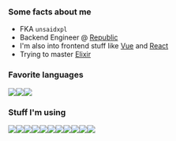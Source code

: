 ### Some facts about me
- FKA `unsaidxpl`
- Backend Engineer @ [Republic](republic.co)
- I'm also into frontend stuff like [Vue](https://github.com/vuejs/vue) and [React](https://github.com/facebook/react)
- Trying to master [Elixir]([github.com/elixir/elixir](https://github.com/elixir-lang/elixir))

### Favorite languages

<img src="https://img.shields.io/badge/Ruby-CC342D?style=flat-square&logo=ruby&logoColor=white"><img src="https://img.shields.io/badge/TypeScript-007ACC?style=flat-square&logo=typescript&logoColor=white"><img src="https://img.shields.io/badge/Elixir-4B275F?style=flat-square&logo=elixir&logoColor=white">

### Stuff I'm using
<img src="https://img.shields.io/static/v1?label=&message=Ubuntu&color=darkslategrey&logoColor=white&logo=ubuntu&style=flat-square"><img src="https://img.shields.io/static/v1?label=&message=VSCode&color=darkslategrey&logoColor=white&logo=visual+studio+code&style=flat-square"><img src="https://img.shields.io/static/v1?label=&message=Git&color=darkslategrey&logoColor=white&logo=git&style=flat-square"><img src="https://img.shields.io/static/v1?label=&message=Ruby on Rails&color=darkslategrey&logoColor=white&logo=ruby+on+rails&style=flat-square"><img src="https://img.shields.io/static/v1?label=&message=Node.js&color=darkslategrey&logoColor=white&logo=node.js&style=flat-square"><img src="https://img.shields.io/static/v1?label=&message=Vue&color=darkslategrey&logoColor=white&logo=vue.js&style=flat-square"><img src="https://img.shields.io/static/v1?label=&message=React&color=darkslategrey&logoColor=white&logo=react&style=flat-square"><img src="https://img.shields.io/static/v1?label=&message=PostgreSQL&color=darkslategrey&logoColor=white&logo=postgresql&style=flat-square"><img src="https://img.shields.io/static/v1?label=&message=MySQL&color=darkslategrey&logoColor=white&logo=mysql&style=flat-square"><img src="https://img.shields.io/static/v1?label=&message=Redis&color=darkslategrey&logoColor=white&logo=redis&style=flat-square"><img src="https://img.shields.io/static/v1?label=&message=AWS&color=darkslategrey&logoColor=white&logo=amazon+aws&style=flat-square">
